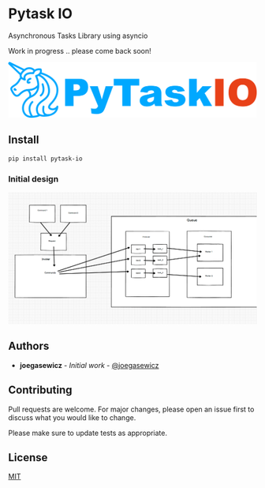# Pytask IO

Asynchronous Tasks Library using asyncio

Work in progress .. please come back soon!

![PyTask IO](assets/Group.png?raw=true "Title")

## Install
```bash
pip install pytask-io
```


### Initial design
![PyTask IO](assets/design.png?raw=true "Title")
## Authors

* **joegasewicz** - *Initial work* - [@joegasewicz](https://twitter.com/joegasewicz)

## Contributing
Pull requests are welcome. For major changes, please open an issue first to discuss what you would like to change.

Please make sure to update tests as appropriate.

## License
[MIT](https://choosealicense.com/licenses/mit/)